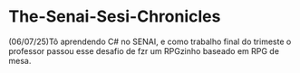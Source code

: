 # The-Senai-Sesi-Chronicles
(06/07/25)Tô aprendendo C# no SENAI, e como trabalho final do trimeste o professor passou esse desafio de fzr um RPGzinho baseado em RPG de mesa.

